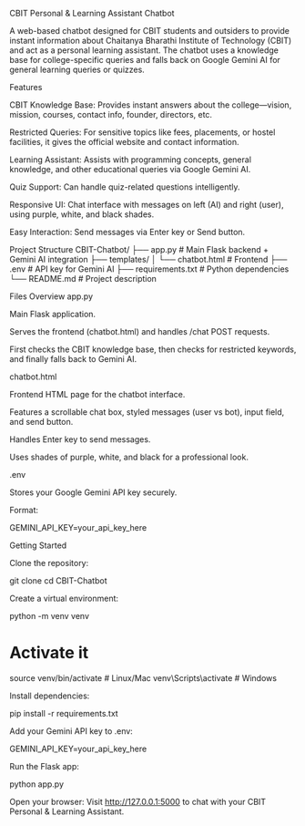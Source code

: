 CBIT Personal & Learning Assistant Chatbot

A web-based chatbot designed for CBIT students and outsiders to provide instant information about Chaitanya Bharathi Institute of Technology (CBIT) and act as a personal learning assistant. The chatbot uses a knowledge base for college-specific queries and falls back on Google Gemini AI for general learning queries or quizzes.

Features

CBIT Knowledge Base: Provides instant answers about the college—vision, mission, courses, contact info, founder, directors, etc.

Restricted Queries: For sensitive topics like fees, placements, or hostel facilities, it gives the official website and contact information.

Learning Assistant: Assists with programming concepts, general knowledge, and other educational queries via Google Gemini AI.

Quiz Support: Can handle quiz-related questions intelligently.

Responsive UI: Chat interface with messages on left (AI) and right (user), using purple, white, and black shades.

Easy Interaction: Send messages via Enter key or Send button.

Project Structure
CBIT-Chatbot/
├── app.py              # Main Flask backend + Gemini AI integration
├── templates/
│   └── chatbot.html    # Frontend
├── .env                # API key for Gemini AI
├── requirements.txt    # Python dependencies
└── README.md           # Project description

Files Overview
app.py

Main Flask application.

Serves the frontend (chatbot.html) and handles /chat POST requests.

First checks the CBIT knowledge base, then checks for restricted keywords, and finally falls back to Gemini AI.

chatbot.html

Frontend HTML page for the chatbot interface.

Features a scrollable chat box, styled messages (user vs bot), input field, and send button.

Handles Enter key to send messages.

Uses shades of purple, white, and black for a professional look.

.env

Stores your Google Gemini API key securely.

Format:

GEMINI_API_KEY=your_api_key_here

Getting Started

Clone the repository:

git clone <repository-url>
cd CBIT-Chatbot


Create a virtual environment:

python -m venv venv
# Activate it
source venv/bin/activate      # Linux/Mac
venv\Scripts\activate         # Windows


Install dependencies:

pip install -r requirements.txt


Add your Gemini API key to .env:

GEMINI_API_KEY=your_api_key_here


Run the Flask app:

python app.py


Open your browser:
Visit http://127.0.0.1:5000 to chat with your CBIT Personal & Learning Assistant.

